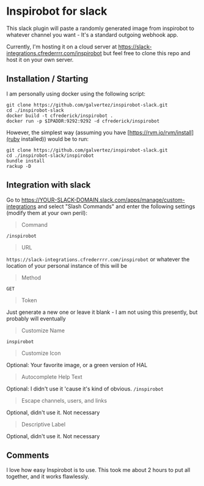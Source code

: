 # Inspirobot for slack

This slack plugin will paste a randomly generated image from inspirobot to whatever channel you want -
It's a standard outgoing webhook app.

Currently, I'm hosting it on a cloud server at https://slack-integrations.cfrederrrr.com/inspirobot but feel free to clone this repo and host it on your own server.

## Installation / Starting

I am personally using docker using the following script:

```
git clone https://github.com/galvertez/inspirobot-slack.git
cd ./inspirobot-slack
docker build -t cfrederick/inspirobot .
docker run -p $IPADDR:9292:9292 -d cfrederick/inspirobot
```

However, the simplest way (assuming you have [https://rvm.io/rvm/install](ruby installed)) would be to run:

```
git clone https://github.com/galvertez/inspirobot-slack.git
cd ./inspirobot-slack/inspirobot
bundle install
rackup -D
```

## Integration with slack

Go to https://YOUR-SLACK-DOMAIN.slack.com/apps/manage/custom-integrations and select "Slash Commands" and enter the following settings (modify them at your own peril):

>Command

`/inspirobot`

>URL

`https://slack-integrations.cfrederrrr.com/inspirobot` or whatever the location of your personal instance of this will be

>Method

`GET`

>Token

Just generate a new one or leave it blank - I am not using this presently, but probably will eventually

>Customize Name

`inspirobot`

>Customize Icon

Optional: Your favorite image, or a green version of HAL

>Autocomplete Help Text

Optional: I didn't use it 'cause it's kind of obvious. `/inspirobot`

>Escape channels, users, and links

Optional, didn't use it. Not necessary

>Descriptive Label

Optional, didn't use it. Not necessary

## Comments
I love how easy Inspirobot is to use. This took me about 2 hours to put all together, and it works flawlessly.
